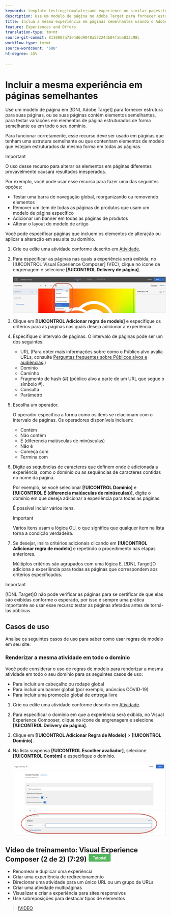 ```yaml
---
keywords: template testing;template;same experience on similar pages;template test
description: Use um modelo de página no Adobe Target para fornecer estrutura para suas páginas, ou se suas páginas contêm elementos semelhantes, para testar variações em elementos de página estruturados de forma semelhante.
title: Inclua a mesma experiência em páginas semelhantes usando o Adobe Target
feature: Experiences and Offers
translation-type: tm+mt
source-git-commit: 8110807a73e4d6d9848a52224db04faba033c98c
workflow-type: tm+mt
source-wordcount: '608'
ht-degree: 45%

---
```



# Incluir a mesma experiência em páginas semelhantes

Use um modelo de página em [!DNL Adobe Target] para fornecer estrutura para suas páginas, ou se suas páginas contêm elementos semelhantes, para testar variações em elementos de página estruturados de forma semelhante ou em todo o seu domínio.

Para funcionar corretamente, esse recurso deve ser usado em páginas que tenham uma estrutura semelhante ou que contenham elementos de modelo que estejam estruturados da mesma forma em todas as páginas.

>[!IMPORTANT]
>
>O uso desse recurso para alterar os elementos em páginas diferentes provavelmente causará resultados inesperados.

Por exemplo, você pode usar esse recurso para fazer uma das seguintes opções:

* Testar uma barra de navegação global, reorganizando ou removendo elementos
* Remover um item de todas as páginas de produtos que usam um modelo de página específico
* Adicionar um banner em todas as páginas de produtos
* Alterar o layout do modelo de artigo

Você pode especificar páginas que incluem os elementos de alteração ou aplicar a alteração em seu site ou domínio.

1. Crie ou edite uma atividade conforme descrito em [Atividade](/help/c-activities/activities.md#concept_D317A95A1AB54674BA7AB65C7985BA03).

1. Para especificar as páginas nas quais a experiência será exibida, no [!UICONTROL Visual Experience Composer] (VEC), clique no ícone de engrenagem e selecione **[!UICONTROL Delivery de página]**.

   ![Ícone de engrenagem > Delivery de página](/help/c-experiences/c-visual-experience-composer/assets/icon-gear.png)

1. Clique em **[!UICONTROL Adicionar regra de modelo]** e especifique os critérios para as páginas nas quais deseja adicionar a experiência.

1. Especifique o intervalo de páginas. O intervalo de páginas pode ser um dos seguintes:

   * URL (Para obter mais informações sobre como o Público alvo avalia URLs, consulte [Perguntas frequentes sobre Públicos alvos e audiências](/help/c-target/c-troubleshooting-targets-and-audiences/troubleshooting-targets-and-audiences.md).)
   * Domínio
   * Caminho
   * Fragmento de hash (#) (público alvo a parte de um URL que segue o símbolo #).
   * Consulta
   * Parâmetro

1. Escolha um operador.

   O operador especifica a forma como os itens se relacionam com o intervalo de páginas. Os operadores disponíveis incluem:

   * Contém
   * Não contém
   * É (diferencia maiúsculas de minúsculas)
   * Não é
   * Começa com
   * Termina com

1. Digite as sequências de caracteres que definem onde é adicionada a experiência, como o domínio ou as sequências de caracteres contidas no nome da página.

   Por exemplo, se você selecionar **[!UICONTROL Domínio]** e **[!UICONTROL É (diferencia maiúsculas de minúsculas)]**, digite o domínio em que deseja adicionar a experiência para todas as páginas.

   É possível incluir vários itens.

   >[!IMPORTANT]
   >
   >Vários itens usam a lógica OU, o que significa que qualquer item na lista torna a condição verdadeira.

1. Se desejar, insira critérios adicionais clicando em **[!UICONTROL Adicionar regra de modelo]** e repetindo o procedimento nas etapas anteriores.

   Múltiplos critérios são agrupados com uma lógica E. [!DNL Target]O adiciona a experiência para todas as páginas que correspondem aos critérios especificados.

>[!IMPORTANT]
>
> [!DNL Target]O não pode verificar as páginas para se certificar de que elas são exibidas conforme o esperado, por isso é sempre uma prática importante ao usar esse recurso testar as páginas afetadas antes de torná-las públicas.

## Casos de uso

Analise os seguintes casos de uso para saber como usar regras de modelo em seu site:

### Renderizar a mesma atividade em todo o domínio

Você pode considerar o uso de regras de modelo para renderizar a mesma atividade em todo o seu domínio para os seguintes casos de uso:

* Para incluir um cabeçalho ou rodapé global
* Para incluir um banner global (por exemplo, anúncios COVID-19)
* Para incluir uma promoção global de entrega livre

1. Crie ou edite uma atividade conforme descrito em [Atividade](/help/c-activities/activities.md#concept_D317A95A1AB54674BA7AB65C7985BA03).

1. Para especificar o domínio em que a experiência será exibida, no Visual Experience Composer, clique no ícone de engrenagem e selecione **[!UICONTROL Delivery de página]**.

1. Clique em **[!UICONTROL Adicionar Regra de Modelo]** > **[!UICONTROL Domínio]**.

1. Na lista suspensa **[!UICONTROL Escolher avaliador]**, selecione **[!UICONTROL Contém]** e especifique o domínio.

   ![O domínio contém](/help/c-experiences/c-visual-experience-composer/assets/domain-template-rule.png)

## Vídeo de treinamento: Visual Experience Composer (2 de 2) (7:29) ![Etiqueta do tutorial](/help/assets/tutorial.png)

* Renomear e duplicar uma experiência
* Criar uma experiência de redirecionamento
* Direcionar uma atividade para um único URL ou um grupo de URLs
* Criar uma atividade multipáginas
* Visualizar e criar a experiência para sites responsivos
* Use sobreposições para destacar tipos de elementos

>[!VIDEO](https://video.tv.adobe.com/v/17401)